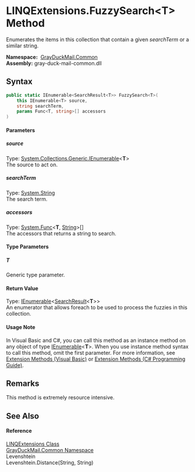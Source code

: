 LINQExtensions.FuzzySearch&lt;T> Method
=======================================
Enumerates the items in this collection that contain a given *searchTerm* or a similar string.

  **Namespace:**  [GrayDuckMail.Common][1]  
  **Assembly:** gray-duck-mail-common.dll

Syntax
------

```csharp
public static IEnumerable<SearchResult<T>> FuzzySearch<T>(
	this IEnumerable<T> source,
	string searchTerm,
	params Func<T, string>[] accessors
)

```

#### Parameters

##### *source*
Type: [System.Collections.Generic.IEnumerable][2]&lt;**T**>  
 The source to act on.

##### *searchTerm*
Type: [System.String][3]  
 The search term.

##### *accessors*
Type: [System.Func][4]&lt;**T**, [String][3]>[]  
 The accessors that returns a string to search.

#### Type Parameters

##### *T*
Generic type parameter.

#### Return Value
Type: [IEnumerable][2]&lt;[SearchResult][5]&lt;**T**>>  
 An enumerator that allows foreach to be used to process the fuzzies in this collection. 
#### Usage Note
In Visual Basic and C#, you can call this method as an instance method on any object of type [IEnumerable][2]&lt;**T**>. When you use instance method syntax to call this method, omit the first parameter. For more information, see [Extension Methods (Visual Basic)][6] or [Extension Methods (C# Programming Guide)][7].

Remarks
-------
 This method is extremely resource intensive. 

See Also
--------

#### Reference
[LINQExtensions Class][8]  
[GrayDuckMail.Common Namespace][1]  
Levenshtein  
Levenshtein.Distance(String, String)  

[1]: ../README.md
[2]: https://docs.microsoft.com/dotnet/api/system.collections.generic.ienumerable-1
[3]: https://docs.microsoft.com/dotnet/api/system.string
[4]: https://docs.microsoft.com/dotnet/api/system.func-2
[5]: ../SearchResult_1/README.md
[6]: https://docs.microsoft.com/dotnet/visual-basic/programming-guide/language-features/procedures/extension-methods
[7]: https://docs.microsoft.com/dotnet/csharp/programming-guide/classes-and-structs/extension-methods
[8]: README.md